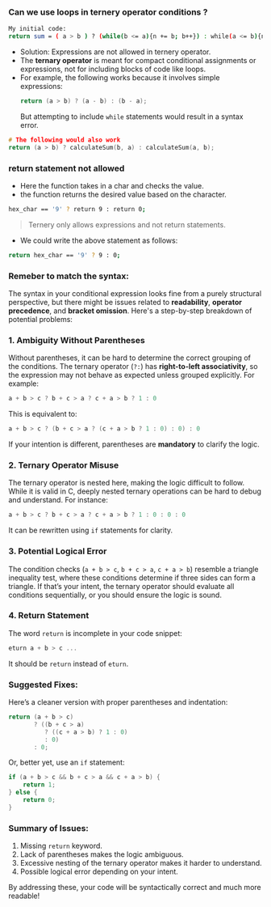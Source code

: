 ### Can we use loops in ternery operator conditions ?

```bash
My initial code:
return sum = ( a > b ) ? (while(b <= a){n += b; b++}) : while(a <= b){n += a; a++};
```
- Solution: Expressions are not allowed in ternery operator.
- The **ternary operator** is meant for compact conditional assignments or expressions, not for including blocks of code like loops.
- For example, the following works because it involves simple expressions:
  ```c
  return (a > b) ? (a - b) : (b - a);
  ```
  But attempting to include `while` statements would result in a syntax error.
```c
# The following would also work
return (a > b) ? calculateSum(b, a) : calculateSum(a, b);
```

### return statement not allowed 

- Here the function takes in a char and checks the value.
- the function returns the desired value based on the character.
```bash
hex_char == '9' ? return 9 : return 0;
```
>Ternery only allows expressions and not return statements.
- We could write the above statement as follows:
```bash
return hex_char == '9' ? 9 : 0;
```

### Remeber to match the syntax:

The syntax in your conditional expression looks fine from a purely structural perspective, but there might be issues related to **readability**, **operator precedence**, and **bracket omission**. Here's a step-by-step breakdown of potential problems:

### 1. **Ambiguity Without Parentheses**
Without parentheses, it can be hard to determine the correct grouping of the conditions. The ternary operator (`?:`) has **right-to-left associativity**, so the expression may not behave as expected unless grouped explicitly. For example:
```c
a + b > c ? b + c > a ? c + a > b ? 1 : 0
```
This is equivalent to:
```c
a + b > c ? (b + c > a ? (c + a > b ? 1 : 0) : 0) : 0
```

If your intention is different, parentheses are **mandatory** to clarify the logic.

### 2. **Ternary Operator Misuse**
The ternary operator is nested here, making the logic difficult to follow. While it is valid in C, deeply nested ternary operations can be hard to debug and understand. For instance:
```c
a + b > c ? b + c > a ? c + a > b ? 1 : 0 : 0 : 0
```
It can be rewritten using `if` statements for clarity.

### 3. **Potential Logical Error**
The condition checks (`a + b > c`, `b + c > a`, `c + a > b`) resemble a triangle inequality test, where these conditions determine if three sides can form a triangle. If that’s your intent, the ternary operator should evaluate all conditions sequentially, or you should ensure the logic is sound. 

### 4. **Return Statement**
The word `return` is incomplete in your code snippet:
```c
eturn a + b > c ...
```
It should be `return` instead of `eturn`.

### Suggested Fixes:
Here’s a cleaner version with proper parentheses and indentation:
```c
return (a + b > c) 
       ? ((b + c > a) 
          ? ((c + a > b) ? 1 : 0) 
          : 0) 
       : 0;
```

Or, better yet, use an `if` statement:
```c
if (a + b > c && b + c > a && c + a > b) {
    return 1;
} else {
    return 0;
}
```

### Summary of Issues:
1. Missing `return` keyword.
2. Lack of parentheses makes the logic ambiguous.
3. Excessive nesting of the ternary operator makes it harder to understand.
4. Possible logical error depending on your intent.

By addressing these, your code will be syntactically correct and much more readable!
